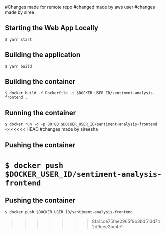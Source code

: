 #Changes made for remote repo
#changed made by aws user
#changes made by siree
## Starting the Web App Locally
` $ yarn start `

## Building the application
` $ yarn build `

## Building the container
` $ docker build -f Dockerfile -t $DOCKER_USER_ID/sentiment-analysis-frontend . `

## Running the container
` $ docker run -d -p 80:80 $DOCKER_USER_ID/sentiment-analysis-frontend `
<<<<<<< HEAD
#changes made by sireesha
## Pushing the container
` $ docker push $DOCKER_USER_ID/sentiment-analysis-frontend `
=======

## Pushing the container
` $ docker push $DOCKER_USER_ID/sentiment-analysis-frontend `
>>>>>>> 8fa1cce75fae2965f9b3bd513d742d9eee2bc4e1

